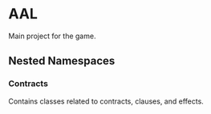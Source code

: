 ﻿# AAL
Main project for the game.

## Nested Namespaces
### Contracts
Contains classes related to contracts, clauses, and effects.